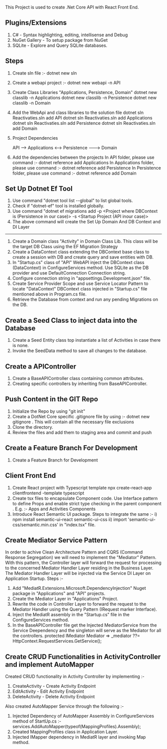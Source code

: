This Project is used to create .Net Core API with React Front End.

Plugins/Extensions
--------------------
1. C# - Syntax highlighting, editing, intellisense and Debug
2. NuGet Gallery - To setup package from NuGet
3. SQLite - Explore and Query SQLite databases.

Steps
-----
1. Create sln file :- dotnet new sln
2. Create a webapi project :- dotnet new webapi -n API
3. Create Class Libraries "Applications, Persistence, Domain"
   dotnet new classlib -n Applications
   dotnet new classlib -n Persistence
   dotnet new classlib -n Domain
4. Add the WebApi and class libraries to the solution file
    dotnet sln Reactivaties.sln add API
    dotnet sln Reactivaties.sln add Applications
    dotnet sln Reactivaties.sln add Persistence
    dotnet sln Reactivaties.sln add Domain
5. Project Dependencies

     API --> Applications  <--> Persistence ---> Domain

6. Add the dependencies between the projects
   In API folder, please use command :-  dotnet reference add Applications
   In Applications folder, please use command :-  dotnet reference add Persistence
   In Persistence folder, please use command :-  dotnet reference add Domain

Set Up Dotnet Ef Tool
----------------------
1. Use command "dotnet tool list --global" to list global tools.
2. Check if "dotnet-ef" tool is installed globally.
3. Use command "dotnet ef migrations add <name> -p <Project where DBContext is (Persistence in our case)> -s <Startup Project (API inour case)>
4. The above command will create the 
Set Up Domain And DB Context and DI Layer
-----------------------------------------
1. Create a Domain class "Activity" in Domain Class Lib. This class will be the target DB Class using the EF Migration Strategy
2. Create a DataContext class extending the DBContext base class to create a session with DB and create query and save entities with DB.
3. In "Startup.cs" class of "API" WebAPI inject the DBContext class (DataContext) in ConfigureServices method. Use SQLite as the DB     provider and use DefaultConnection Connection string. 
4. Configure connection string in "appsettings.Development.json" file.
5. Create Service Provider Scope and use Service Locator Pattern to locate "DataContext" DBContext class injected in "Startup.cs" file mentioned above in Program.cs file.
6. Retrieve the Database from context and run any pending Migrations on the DB.

Create a Seed Class to inject data into the Database
----------------------------------------------------
1. Create a Seed Entity class top instantiate a list of Activities in case there is none.
2. Invoke the SeedData method to save all changes to the database. 

Create a APIController
-----------------------
1. Create a BaseAPIController class containing common attributes.
2. Creating specific controllers by inheriting from BaseAPIController.

Push Content in the GIT Repo
----------------------------
1. Initialize the Repo by using "git init"
2. Create a DotNet Core specific .gitignore file by using :- dotnet new gitignore . This will contain all the necessary file exclusions
3. Clone the directory.
4. Review the files and add them to staging area and commit and push

Create a Feature Branch For Development
---------------------------------------
1. Create a Feature Branch for Development


Client Front End
-------------------
1. Create React project with Typescript template
   npx create-react-app clientfrontend -template typescript
2. Create tsx files to encapsulate Component code. Use Interface pattern to define Props and enable strict type checking in 
   the parent component . E.g. :- Apps and Activities Components
3. Introduce React Semantic UI package. Steps to integrate the same :-
   i) npm install semantic-ui-react semantic-ui-css
   ii) import 'semantic-ui-css/semantic.min.css' in "index.tsx" file.


Create Mediator Service Pattern
--------------------------------
In order to achive Clean Architecture Pattern and CQRS (Command Response Segregation) we will need to implement the "Mediator" Pattern.
With this pattern, the Controller layer will forward the request for processing to the concerned Mediator Handler Layer
residing in the Business Layer. The Mediator Handler Layer will be injected via the Service DI Layer on Application Startup.
Steps :-
1. Add "MediatR.Extensions.Microsoft.DependencyInjection" Nuget package in "Applications" and "API" projects.
2. Create the Mediator Layer in "Applications" Project.
3. Rewrite the code in Controller Layer to forward the request to the Mediator Handler using the Query Pattern (IRequest marker Interface).
4. Inject the MediatR assembly in the "Startup.cs" file in the ConfigureServices method.
5. In the BaseAPIController file get the Injected MediatorService from the Service Deependency and the singleton will serve as
   the Mediator for all the controllers. 
   protected IMediator Mediator => _mediator ??= HttpContext.RequestServices.GetService<IMediator>();

Create CRUD Functionalities in ActivityController and implement AutoMapper
--------------------------------------------------------------------------
Created CRUD functionality in Activity Controller by implementing :-
1. CreateActivity - Create Activity Endpoint
2. EditActivity - Edit Activity Endpoint
3. DeleteActivity - Delete Activity Endpoint

Also created AutoMapper Service through the following :- 
1. Injected Dependency of AutoMapper Assembly in ConfigureServices method of StartUp.cs :-
   services.AddAutoMapper(typeof(MappingProfiles).Assembly);
2. Created MappingProfiles class in Application Layer.
3. Injected IMapper dependency in MediatR layer and invoking Map method. 